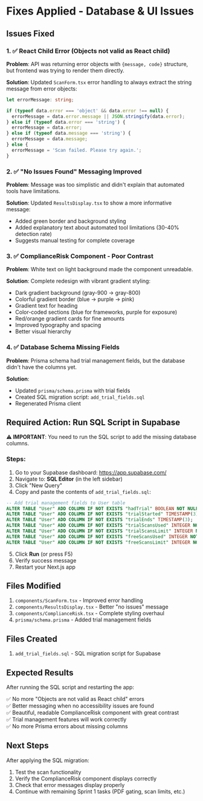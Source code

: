 # Fixes Applied - Database & UI Issues

## Issues Fixed

### 1. ✅ React Child Error (Objects not valid as React child)
**Problem**: API was returning error objects with `{message, code}` structure, but frontend was trying to render them directly.

**Solution**: Updated `ScanForm.tsx` error handling to always extract the string message from error objects:
```typescript
let errorMessage: string;

if (typeof data.error === 'object' && data.error !== null) {
  errorMessage = data.error.message || JSON.stringify(data.error);
} else if (typeof data.error === 'string') {
  errorMessage = data.error;
} else if (typeof data.message === 'string') {
  errorMessage = data.message;
} else {
  errorMessage = 'Scan failed. Please try again.';
}
```

### 2. ✅ "No Issues Found" Messaging Improved
**Problem**: Message was too simplistic and didn't explain that automated tools have limitations.

**Solution**: Updated `ResultsDisplay.tsx` to show a more informative message:
- Added green border and background styling
- Added explanatory text about automated tool limitations (30-40% detection rate)
- Suggests manual testing for complete coverage

### 3. ✅ ComplianceRisk Component - Poor Contrast
**Problem**: White text on light background made the component unreadable.

**Solution**: Complete redesign with vibrant gradient styling:
- Dark gradient background (gray-900 → gray-800)
- Colorful gradient border (blue → purple → pink)
- Gradient text for heading
- Color-coded sections (blue for frameworks, purple for exposure)
- Red/orange gradient cards for fine amounts
- Improved typography and spacing
- Better visual hierarchy

### 4. ✅ Database Schema Missing Fields
**Problem**: Prisma schema had trial management fields, but the database didn't have the columns yet.

**Solution**: 
- Updated `prisma/schema.prisma` with trial fields
- Created SQL migration script: `add_trial_fields.sql`
- Regenerated Prisma client

## Required Action: Run SQL Script in Supabase

**⚠️ IMPORTANT**: You need to run the SQL script to add the missing database columns.

### Steps:
1. Go to your Supabase dashboard: https://app.supabase.com/
2. Navigate to: **SQL Editor** (in the left sidebar)
3. Click "New Query"
4. Copy and paste the contents of `add_trial_fields.sql`:

```sql
-- Add trial management fields to User table
ALTER TABLE "User" ADD COLUMN IF NOT EXISTS "hadTrial" BOOLEAN NOT NULL DEFAULT false;
ALTER TABLE "User" ADD COLUMN IF NOT EXISTS "trialStarted" TIMESTAMP(3);
ALTER TABLE "User" ADD COLUMN IF NOT EXISTS "trialEnds" TIMESTAMP(3);
ALTER TABLE "User" ADD COLUMN IF NOT EXISTS "trialScansUsed" INTEGER NOT NULL DEFAULT 0;
ALTER TABLE "User" ADD COLUMN IF NOT EXISTS "trialScansLimit" INTEGER NOT NULL DEFAULT 10;
ALTER TABLE "User" ADD COLUMN IF NOT EXISTS "freeScansUsed" INTEGER NOT NULL DEFAULT 0;
ALTER TABLE "User" ADD COLUMN IF NOT EXISTS "freeScansLimit" INTEGER NOT NULL DEFAULT 5;
```

5. Click **Run** (or press F5)
6. Verify success message
7. Restart your Next.js app

## Files Modified

1. `components/ScanForm.tsx` - Improved error handling
2. `components/ResultsDisplay.tsx` - Better "no issues" message
3. `components/ComplianceRisk.tsx` - Complete styling overhaul
4. `prisma/schema.prisma` - Added trial management fields

## Files Created

1. `add_trial_fields.sql` - SQL migration script for Supabase

## Expected Results

After running the SQL script and restarting the app:

✅ No more "Objects are not valid as React child" errors  
✅ Better messaging when no accessibility issues are found  
✅ Beautiful, readable ComplianceRisk component with great contrast  
✅ Trial management features will work correctly  
✅ No more Prisma errors about missing columns  

## Next Steps

After applying the SQL migration:
1. Test the scan functionality
2. Verify the ComplianceRisk component displays correctly
3. Check that error messages display properly
4. Continue with remaining Sprint 1 tasks (PDF gating, scan limits, etc.)

